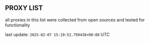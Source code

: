 ## PROXY LIST

all proxies in this list were collected from open sources and tested for functionality

last update: `2025-02-07 15:19:52.799438+00:00` UTC